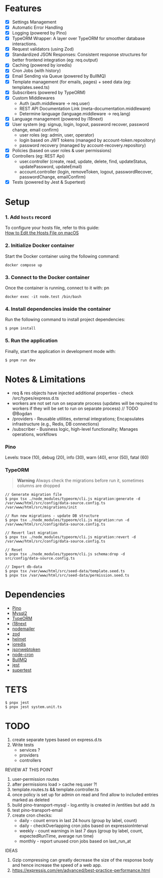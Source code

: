 # Features

- [x] Settings Management
- [x] Automatic Error Handling
- [x] Logging (powered by Pino)
- [x] TypeORM Wrapper: A layer over TypeORM for smoother database interactions.
- [x] Request validators (using Zod)
- [x] Standardized JSON Responses: Consistent response structures for better frontend integration (eg: req.output)
- [x] Caching (powered by ioredis)
- [x] Cron Jobs (with history)
- [x] Email Sending via Queue (powered by BullMQ)
- [x] Template management (for emails, pages) + seed data (eg: templates.seed.ts)
- [x] Subscribers (powered by TypeORM)
- [x] Custom Middlewares
    - Auth (auth.middleware -> req.user)
    - REST API Documentation Link (meta-documentation.middleware)
    - Determine language (language.middleware -> req.lang)
- [x] Language management (powered by i18next)
- [x] User system (eg: signup, login, logout, password recover, password change, email confirm)
   - user roles (eg: admin, user, operator)
   - login based on JWT tokens (managed by account-token.repository)
   - password recovery (managed by account-recovery.repository)
- [x] Policies (based on user roles & user permissions)
- [x] Controllers (eg: REST Api)
    - user.controller (create, read, update, delete, find, updateStatus, updatePassword, updateEmail)
    - account.controller (login, removeToken, logout, passwordRecover, passwordChange, emailConfirm)
- [x] Tests (powered by Jest & Supertest)

# Setup

### 1. Add `hosts` record
To configure your hosts file, refer to this guide:  
[How to Edit the Hosts File on macOS](https://phoenixnap.com/kb/mac-hosts-file)

### 2. Initialize Docker container
Start the Docker container using the following command:

```
docker compose up
```

### 3. Connect to the Docker container
Once the container is running, connect to it with:
pn
```
docker exec -it node.test /bin/bash
```

### 4. Install dependencies inside the container
Run the following command to install project dependencies:

```
$ pnpm install
```

### 5. Run the application
Finally, start the application in development mode with:

```
$ pnpm run dev
```

# Notes & Limitations

- req & res objects have injected additional properties - check /src/types/express.d.ts
- workers are not set run on separate process (updates will be required to workers if they will be set to run on separate process) // TODO @Bogdan
- /providers - Reusable utilities, external integrations; Encapsulates infrastructure (e.g., Redis, DB connections)
- /subscriber - Business logic, high-level functionality; Manages operations, workflows

### Pino

Levels:
    trace (10),
    debug (20),
    info (30),
    warn (40),
    error (50),
    fatal (60)

### TypeORM

> **Warning**
> Always check the migrations before run it, sometimes columns are dropped

```
// Generate migration file
$ pnpx tsx ./node_modules/typeorm/cli.js migration:generate -d /var/www/html/src/config/data-source.config.ts /var/www/html/src/migrations/init

// Run new migrations - update DB structure
$ pnpx tsx ./node_modules/typeorm/cli.js migration:run -d /var/www/html/src/config/data-source.config.ts

// Revert last migration
$ pnpx tsx ./node_modules/typeorm/cli.js migration:revert -d /var/www/html/src/config/data-source.config.ts

// Reset 
$ pnpx tsx ./node_modules/typeorm/cli.js schema:drop -d src/config/data-source.config.ts

// Import db-data
$ pnpx tsx /var/www/html/src/seed-data/template.seed.ts  
$ pnpx tsx /var/www/html/src/seed-data/permission.seed.ts
```

# Dependencies

- [Pino](https://github.com/pinojs/pino)
- [Mysql2](https://github.com/sidorares/node-mysql2)
- [TypeORM](https://github.com/typeorm/typeorm)
- [i18next](https://github.com/i18next/i18next)
- [nodemailer](https://nodemailer.com/)
- [zod](https://zod.dev)
- [helmet](https://helmetjs.github.io/)
- [ioredis](https://github.com/luin/ioredis)
- [jsonwebtoken](https://github.com/auth0/node-jsonwebtoken)
- [node-cron](https://github.com/node-cron/node-cron)
- [BullMQ](https://docs.bullmq.io/)
- [jest](https://jestjs.io/)
- [supertest](https://www.npmjs.com/package/supertest)

# TETS

```
$ pnpx jest
$ pnpx jest system.unit.ts

```

# TODO

1. create separate types based on express.d.ts
2. Write tests 
    - services ?
    - providers
    - controllers

REVIEW AT THIS POINT

1. user-permission routes
2. after permissions load > cache req.user ?!
3. template.routes.ts && template.controller.ts
4. once policy is set up for admin on read and find allow to included entries marked as deleted
5. build pino-transport-mysql - log.entity is created in /entities but add .ts
6. test pino-transport-email
7. create cron checks: 
    - daily - count errors in last 24 hours (group by label, count)
    - daily - checkOverlapping cron jobs based on expressionInterval
    - weekly - count warnings in last 7 days (group by label, count, expectedRunTime, average run time)
    - monthly - report unused cron jobs based on last_run_at

IDEAS

1. Gzip compressing can greatly decrease the size of the response body and hence increase the speed of a web app.
2. https://expressjs.com/en/advanced/best-practice-performance.html

